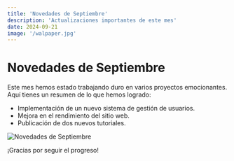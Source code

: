 ```yaml
---
title: 'Novedades de Septiembre'
description: 'Actualizaciones importantes de este mes'
date: 2024-09-21
image: '/walpaper.jpg'
---
```


# Novedades de Septiembre

Este mes hemos estado trabajando duro en varios proyectos emocionantes. Aquí tienes un resumen de lo que hemos logrado:

- Implementación de un nuevo sistema de gestión de usuarios.
- Mejora en el rendimiento del sitio web.
- Publicación de dos nuevos tutoriales.

![Novedades de Septiembre](/walpaper.jpg)

¡Gracias por seguir el progreso!
